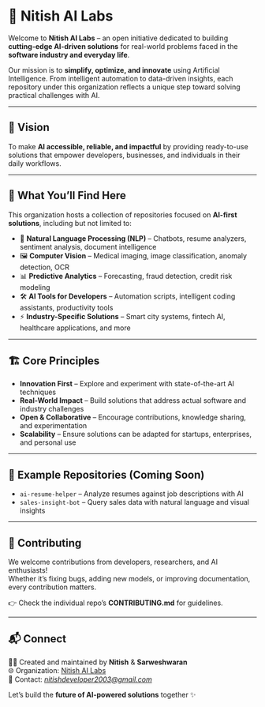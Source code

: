 # 🚀 Nitish AI Labs  

Welcome to **Nitish AI Labs** – an open initiative dedicated to building **cutting-edge AI-driven solutions** for real-world problems faced in the **software industry and everyday life**.  

Our mission is to **simplify, optimize, and innovate** using Artificial Intelligence. From intelligent automation to data-driven insights, each repository under this organization reflects a unique step toward solving practical challenges with AI.  

---

## 🌟 Vision  
To make **AI accessible, reliable, and impactful** by providing ready-to-use solutions that empower developers, businesses, and individuals in their daily workflows.  

---

## 📂 What You’ll Find Here  
This organization hosts a collection of repositories focused on **AI-first solutions**, including but not limited to:  

- 🤖 **Natural Language Processing (NLP)** – Chatbots, resume analyzers, sentiment analysis, document intelligence  
- 🖼️ **Computer Vision** – Medical imaging, image classification, anomaly detection, OCR  
- 📊 **Predictive Analytics** – Forecasting, fraud detection, credit risk modeling  
- 🛠️ **AI Tools for Developers** – Automation scripts, intelligent coding assistants, productivity tools  
- ⚡ **Industry-Specific Solutions** – Smart city systems, fintech AI, healthcare applications, and more  

---

## 🏗️ Core Principles  
- **Innovation First** – Explore and experiment with state-of-the-art AI techniques  
- **Real-World Impact** – Build solutions that address actual software and industry challenges  
- **Open & Collaborative** – Encourage contributions, knowledge sharing, and experimentation  
- **Scalability** – Ensure solutions can be adapted for startups, enterprises, and personal use  

---

## 📌 Example Repositories (Coming Soon)  
- `ai-resume-helper` – Analyze resumes against job descriptions with AI  
- `sales-insight-bot` – Query sales data with natural language and visual insights  

---

## 🤝 Contributing  
We welcome contributions from developers, researchers, and AI enthusiasts!  
Whether it’s fixing bugs, adding new models, or improving documentation, every contribution matters.  

👉 Check the individual repo’s **CONTRIBUTING.md** for guidelines.  

---

## 📬 Connect  
👨‍💻 Created and maintained by **Nitish** & **Sarweshwaran**  
🌐 Organization: [Nitish AI Labs](https://github.com/NitishAILabs)  
📧 Contact: *nitishdeveloper2003@gmail.com*  

Let’s build the **future of AI-powered solutions** together ✨  
